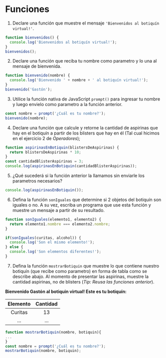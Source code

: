 # Funciones

1. Declare una función que muestre el mensaje `'Bienvenidos al botiquín virtual!'`.
``` javascript
function bienvenidos() {
  console.log('Bienvenidos al botiquín virtual!');
}
bienvenidos();
```
2. Declare una función que reciba tu nombre como parametro y lo una al mensaje de bienvenida.
``` javascript
function bienvenido(nombre) {
  console.log('Bienvenido ' + nombre + ' al botiquín virtual!');
}
bienvenido('Gastón');
```
3. Utilice la función nativa de JavaScript `prompt()` para ingresar tu nombre y luego envielo como parametro a la función anterior.
``` javascript
const nombre = prompt('¿Cuál es tu nombre?');
bienvenido(nombre);
```
4. Declare una función que calcule y retorne la cantidad de aspirinas que hay en el botiquín a partir de los blisters que hay en él (Tal cual hicimos en el ejercicio 2 de _Operadores_);
``` javascript
function aspirinasEnBotiquin(blistersDeAspirinas) {
  return blistersDeAspirinas * 10;
}
const cantidadBlisterAspirinas = 3;
console.log(aspirinasEnBotiquin(cantidadBlisterAspirinas));
```
5. ¿Qué sucederá si la función anterior la llamamos sin enviarle los parametros necesarios?
``` javascript
console.log(aspirinasEnBotiquin());
```
6. Defina la función `sonIguales` que determine si 2 objetos del botiquín son iguales o  no. A su vez, escriba un programa que use esta función y muestre un mensaje a partir de su resultado.
``` javascript
function sonIguales(elemento1, elemento2) {
  return elemento1.nombre === elemento2.nombre;
}

if(sonIguales(curitas, alcohol)) {
  console.log('Son el mismo elemento!');
} else {
  console.log('Son elementos diferentes!');
}
```
7. Defina la función `mostrarBotiquin` que muestre lo que contiene nuestro botiquín (que recibe como parametro) en forma de tabla como se describe abajo. Al momento de presentar las aspirinas, muestre la cantidad aspirinas, no de blisters (_Tip: Reusa las funciones anterior_).

**Bienvenido Gastón al botiquin virtual! Este es tu botiquín:**

| Elemento      | Cantidad      |
|:-------------:|:-------------:|
| Curitas       | 13            |
| ...           | ...           |

``` javascript
function mostrarBotiquin(nombre, botiquin){
...
}
const nombre = prompt('¿Cuál es tu nombre?');
mostrarBotiquin(nombre, botiquin);
```